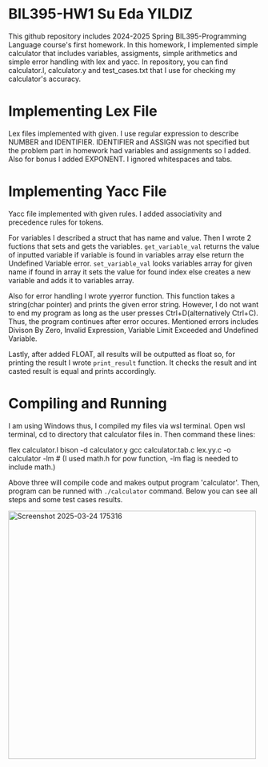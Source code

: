 # BIL395-HW1 Su Eda YILDIZ

This github repository includes 2024-2025 Spring BIL395-Programming Language course's first homework. In this homework, I implemented simple calculator that includes variables, assigments, simple arithmetics and simple error handling with lex and yacc. In repository, you can find calculator.l, calculator.y and test_cases.txt that I use for checking my calculator's accuracy.

# Implementing Lex File

Lex files implemented with given. I use regular expression to describe NUMBER and IDENTIFIER. IDENTIFIER and ASSIGN was not specified but the problem part in homework had variables and assignments so I added. Also for bonus I added EXPONENT. I ignored whitespaces and tabs.

# Implementing Yacc File

Yacc file implemented with given rules. I added associativity and precedence rules for tokens. 

For variables I described a struct that has name and value. Then I wrote 2 fuctions that sets and gets the variables. `get_variable_val` returns the value of inputted variable if variable is found in variables array else return the Undefined Variable error. `set_variable_val` looks variables array for given name if found in array it sets the value for found index else creates a new variable and adds it to variables array.

Also for error handling I wrote yyerror function. This function takes a string(char pointer) and prints the given error string. However, I do not want to end my program as long as the user presses Ctrl+D(alternatively Ctrl+C). Thus, the program continues after error occures. Mentioned errors includes Divison By Zero, Invalid Expression, Variable Limit Exceeded and Undefined Variable.

Lastly, after added FLOAT, all results will be outputted as float so, for printing the result I wrote `print_result` function. It checks the result and int casted result is equal and prints accordingly. 

# Compiling and Running

I am using Windows thus, I compiled my files via wsl terminal. Open wsl terminal, cd to directory that calculator files in. Then command these lines:

flex calculator.l
bison -d calculator.y
gcc calculator.tab.c lex.yy.c -o calculator -lm # (I used math.h for pow function, -lm flag is needed to include math.)

Above three will compile code and makes output program 'calculator'. Then, program can be runned with `./calculator` command. Below you can see all steps and some test cases results.

<img width="495" alt="Screenshot 2025-03-24 175316" src="https://github.com/user-attachments/assets/6e036653-7ecb-4109-b7f2-9eb1b45a4f23" />
